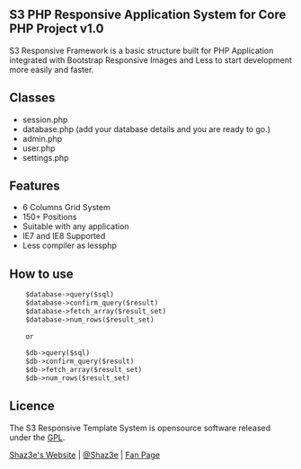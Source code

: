 ## S3 PHP Responsive Application System for Core PHP Project v1.0

S3 Responsive Framework is a basic structure built for PHP Application integrated with Bootstrap Responsive Images and Less to start development more easily and faster.
 
## Classes
 - session.php
 - database.php (add your database details and you are ready to go.)
 - admin.php
 - user.php
 - settings.php

## Features 
 - 6 Columns Grid System
 - 150+ Positions
 - Suitable with any application
 - IE7 and IE8 Supported
 - Less compiler as lessphp
 
 
## How to use
```html
	$database->query($sql)
	$database->confirm_query($result)
	$database->fetch_array($result_set)
	$database->num_rows($result_set)
	
	or
	
	$db->query($sql)
	$db->confirm_query($result)
	$db->fetch_array($result_set)
	$db->num_rows($result_set)
```
## Licence

The S3 Responsive Template System is opensource software released under the [GPL](http://www.gnu.org/licenses/gpl-2.0.txt).

[Shaz3e's Website](http://www.shaz3e.com) | [@Shaz3e](https://www.twitter.com/Shaz3e) | [Fan Page](https://www.facebook.com/Shaz3e)
